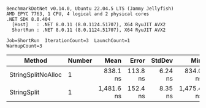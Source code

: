```

BenchmarkDotNet v0.14.0, Ubuntu 22.04.5 LTS (Jammy Jellyfish)
AMD EPYC 7763, 1 CPU, 4 logical and 2 physical cores
.NET SDK 8.0.404
  [Host]   : .NET 8.0.11 (8.0.1124.51707), X64 RyuJIT AVX2
  ShortRun : .NET 8.0.11 (8.0.1124.51707), X64 RyuJIT AVX2

Job=ShortRun  IterationCount=3  LaunchCount=1  
WarmupCount=3  

```
| Method             | Number | Mean       | Error    | StdDev  | Min        | Max        | Gen0   | Allocated |
|------------------- |------- |-----------:|---------:|--------:|-----------:|-----------:|-------:|----------:|
| StringSplitNoAlloc | 1      |   838.1 ns | 113.8 ns | 6.24 ns |   834.0 ns |   845.3 ns |      - |         - |
| StringSplit        | 1      | 1,481.6 ns | 152.4 ns | 8.35 ns | 1,475.4 ns | 1,491.1 ns | 0.0381 |    3208 B |
